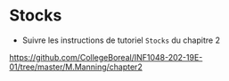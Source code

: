 # Stocks

* Suivre les instructions de tutoriel `Stocks` du chapitre 2

https://github.com/CollegeBoreal/INF1048-202-19E-01/tree/master/M.Manning/chapter2


